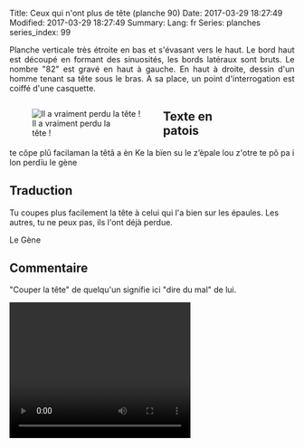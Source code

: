 Title: Ceux qui n'ont plus de tête (planche 90)
Date: 2017-03-29 18:27:49
Modified: 2017-03-29 18:27:49
Summary: 
Lang: fr
Series: planches
series_index: 99

<p style="text-align:justify;">Planche verticale très étroite en bas et s'évasant vers le haut. Le bord haut est découpé en formant des sinuosités, les bords latéraux sont bruts. Le nombre "82" est gravé en haut à gauche. En haut à droite, dessin d'un homme tenant sa tête sous le bras.  A sa place, un point d'interrogation est coiffé d'une casquette.</p>
<figure class="image-block" style="float: right;">
  <img alt="" src="{static}/images/planche_90.png">
  <figcaption style="max-width: 140px"></figcaption>
</figure>



<figure class="image-block" style="float: left;">
  <img alt="Il a vraiment perdu la tête !" src="{static}/images/planche_90_dessin.png">
  <figcaption style="max-width: 142px">Il a vraiment perdu la tête !</figcaption>
</figure>


## Texte en patois

te côpe plû facilaman la têtâ a èn Ke la bïen su le z’èpale lou z'otre te pô pa i lon perdïu               le  gène



## Traduction

Tu coupes plus facilement la tête à celui qui l'a bien sur les épaules. Les autres, tu ne peux pas, ils l'ont déjà perdue.


Le Gène



## Commentaire

"Couper la tête" de quelqu'un signifie ici "dire du mal" de lui.





<video width="320" height="240" controls>
  <source src="https://d1njpgd0ygatdn.cloudfront.net/video_90.mp4" type="video/mp4">
</video>

